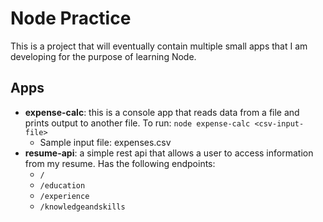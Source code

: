 # Node Practice

This is a project that will eventually contain multiple small apps that I am developing for the purpose of learning Node.

## Apps

* **expense-calc**: this is a console app that reads data from a file and prints output to another file. To run: `node expense-calc <csv-input-file>`
  * Sample input file: expenses.csv
* **resume-api**: a simple rest api that allows a user to access information from my resume. Has the following endpoints:
  * `/`
  * `/education`
  * `/experience`
  * `/knowledgeandskills`